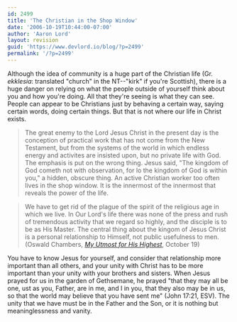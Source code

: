```yaml
---
id: 2499
title: 'The Christian in the Shop Window'
date: '2006-10-19T10:44:00-07:00'
author: 'Aaron Lord'
layout: revision
guid: 'https://www.devlord.io/blog/?p=2499'
permalink: '/?p=2499'
---
```


Although the idea of community is a huge part of the Christian life (Gr. <i>ekklesia</i>: translated "church" in the NT--"kirk" if you're Scottish), there is a huge danger on relying on what the people outside of yourself think about you and how you're doing.  All that they're seeing is what they can see.  People can appear to be Christians just by behaving a certain way, saying certain words, doing certain things.  But that is not where our life in Christ exists.<br /><blockquote>The great enemy to the Lord Jesus Christ in the present day is the conception of practical work that has not come from the New Testament, but from the systems of the world in which endless energy and activites are insisted upon, but no private life with God.  The emphasis is put on the wrong thing.  Jesus said, "The kingdom of God cometh not with observation, for lo the kingdom of God is within you," a hidden, obscure thing.  An active Christian worker too often lives in the shop window.  It is the innermost of the innermost that reveals the power of the life.</blockquote><blockquote>We have to get rid of the plague of the spirit of the religious age in which we live.  In Our Lord's life there was none of the press and rush of tremendous activity that we regard so highly, and the disciple is to be as His Master.  The central thing about the kingom of Jesus Christ is a personal relationship to Himself, not public usefulness to men.  (Oswald Chambers, <a href="http://www.rbc.org/utmost/index.php?month=10&amp;day=19&amp;year=06"><i>My Utmost for His Highest</i></a>, October 19)</blockquote>You have to know Jesus for yourself, and consider that relationship more important than all others, and your unity with Christ has to be more important than your unity with your brothers and sisters.  When Jesus prayed for us in the garden of Gethsemane, he prayed "that they may all be one, ust as you, Father, are in me, and I in you, that they also may be in us, so that the world may believe that you have sent me" (John 17:21, ESV).  The unity that we have must be in the Father and the Son, or it is nothing but meaninglessness and vanity.<div class="blogger-post-footer"></div>